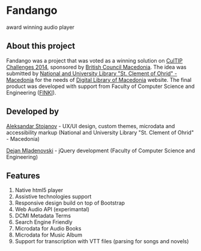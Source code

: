 # Fandango
award winning audio player
## About this project
Fandango was a project that was voted as a winning solution on [CulTIP Challenges 2014](http://www.britishcouncil.mk/en/programmes/arts/innovative-technology), sponsored by [British Council Macedonia](http://www.britishcouncil.mk/en). The idea was submitted by [National and University Library "St. Clement of Ohrid" - Macedonia](http://nubsk.edu.mk) for the needs of [Digital Library of Macedonia](http://www.dlib.mk) website. The final product was developed with support from Faculty of Computer Science and Engineering ([FINKI](http://www.finki.ukim.mk/en/home)).
## Developed by
[Aleksandar Stojanov](https://www.linkedin.com/in/losisin) - UX/UI design, custom themes, microdata and accessibility markup (National and University Library "St. Clement of Ohrid" - Macedonia)

[Dejan Mladenovski](http://mk.linkedin.com/pub/dejan-mladenovski/36/656/a78) - jQuery development (Faculty of Computer Science and Engineering)
## Features
1. Native html5 player
2. Assistive technologies support
3. Responsive design build on top of Bootstrap
4. Web Audio API (experimantal)
5. DCMI Metadata Terms
6. Search Engine Friendly
7. Microdata for Audio Books
8. Microdata for Music Album
9. Support for transcription with VTT files (parsing for songs and novels)
